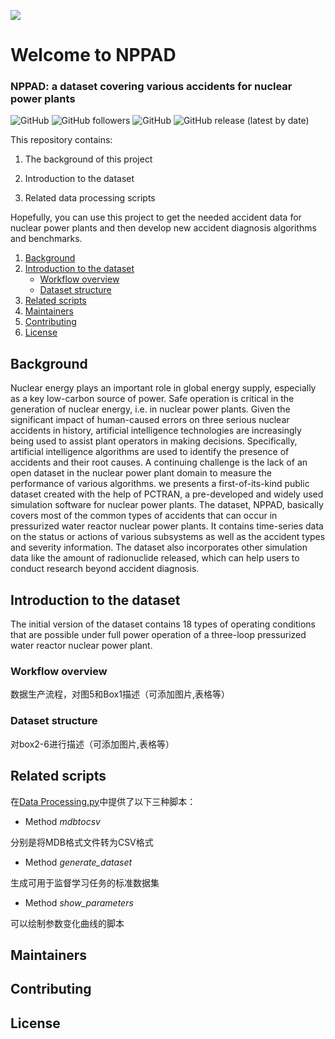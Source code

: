 ![](https://github.com/qiben-jy/NuclearPowerPlantAccidentData/blob/5ad5c50f6b178dd517378fd16b71f91bf9795b3e/LOGO.png)
# Welcome to NPPAD
### NPPAD: a dataset covering various accidents for nuclear power plants

![GitHub](https://img.shields.io/github/languages/count/qiben-jy/NuclearPowerPlantAccidentData)
![GitHub followers](https://img.shields.io/github/followers/qiben-jy?style=social)
![GitHub](https://img.shields.io/github/watchers/qiben-jy/NuclearPowerPlantAccidentData?style=social)
![GitHub release (latest by date)](https://img.shields.io/github/v/release/qiben-jy/NuclearPowerPlantAccidentData)

This repository contains:

1. The background of this project

2. Introduction to the dataset

3. Related data processing scripts

Hopefully, you can use this project to get the needed accident data for nuclear power plants and then develop new accident diagnosis algorithms and benchmarks.

[//]: # (## Table of Contents)

[//]: # (- [Background]&#40;#Background&#41;)

[//]: # (- [Dataset]&#40;#Dataset&#41;)

[//]: # (  - [Workflow overview]&#40;#Workflow overview&#41;)

[//]: # (  - [Dataset structure]&#40;#Dataset structure&#41;)

[//]: # (- [Scripts]&#40;#Scripts&#41;)

[//]: # (  - [Method "mdbtocsv"]&#40;#Method "mdbtocsv"&#41;)

[//]: # (  - [Method "generate_dataset"]&#40;#Method "generate_dataset"&#41;)

[//]: # (  - [Method "show_parameters"]&#40;#Method "show_parameters"&#41;)

[//]: # (- [Maintainers]&#40;#Maintainers&#41;)

[//]: # (- [Contributing]&#40;#Contributing&#41;)

[//]: # (- [License]&#40;#License&#41;)

  <ol>
    <li>
      <a href="#Background">Background</a>
    </li>
    <li>
      <a href="#Introduction to the dataset">Introduction to the dataset</a>
      <ul>
        <li><a href="#Workflow overview">Workflow overview</a></li>
        <li><a href="#Dataset structure">Dataset structure</a></li>
      </ul>
    </li>
    <li><a href="#Related scripts">Related scripts</a>
    </li>
    <li><a href="#Maintainers">Maintainers</a></li>
    <li><a href="#Contributing">Contributing</a></li>
    <li><a href="#License">License</a></li>
  </ol>

## Background
Nuclear energy plays an important role in global energy supply, especially as a key low-carbon source of power. Safe operation is critical in the generation of nuclear energy, i.e. in nuclear power plants. Given the significant impact of human-caused errors on three serious nuclear accidents in history, artificial intelligence technologies are increasingly being used to assist plant operators in making decisions. Specifically, artificial intelligence algorithms are used to identify the presence of accidents and their root causes. A continuing challenge is the lack of an open dataset in the nuclear power plant domain to measure the performance of various algorithms. we presents a first-of-its-kind public dataset created with the help of PCTRAN, a pre-developed and widely used simulation software for nuclear power plants. The dataset, NPPAD, basically covers most of the common types of accidents that can occur in pressurized water reactor nuclear power plants. It contains time-series data on the status or actions of various subsystems as well as the accident types and severity information. The dataset also incorporates other simulation data like the amount of radionuclide released, which can help users to conduct research beyond accident diagnosis.

## Introduction to the dataset
The initial version of the dataset contains 18 types of operating conditions that are possible under full power operation of a three-loop pressurized water reactor nuclear power plant.
### Workflow overview
数据生产流程，对图5和Box1描述（可添加图片,表格等）
### Dataset structure
对box2-6进行描述（可添加图片,表格等）
## Related scripts
在[Data Processing.py](https://github.com/qiben-jy/NuclearPowerPlantAccidentData/blob/350288cd65eefe456fa6f0af72e4417c1678f5fe/Data%20Processing.py)中提供了以下三种脚本：

- Method *mdbtocsv*

分别是将MDB格式文件转为CSV格式
- Method *generate_dataset*

生成可用于监督学习任务的标准数据集

- Method *show_parameters*

可以绘制参数变化曲线的脚本

## Maintainers

## Contributing

## License
